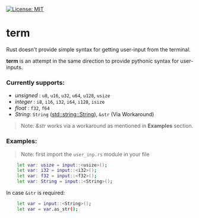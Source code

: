 [![License: MIT](https://img.shields.io/badge/License-MIT-g.svg)](https://opensource.org/licenses/MIT)
# term

Rust doesn't provide simple syntax for getting user-input from the terminal.

__term__ is an attempt in the same direction to provide pythonic syntax for user-inputs.

### Currently supports:
- *unsigned* : `u8`, `u16`, `u32`, `u64`, `u128`, `usize`
- *integer* : `i8`, `i16`, `i32`, `i64`, `i128`, `isize`
- *float* : `f32`, `f64`
- *String*: `String` ([std::string::String](https://doc.rust-lang.org/std/string/struct.String.html)), `&str` (Via Workaround)
> Note: *&str* works via a workaround as mentioned in __Examples__ section.

### Examples:
> Note: first import the `user_inp.rs` module in your file
```sh
    let var: usize = input::<usize>();
    let var: i32 = input::<i32>();
    let var: f32 = input::<f32>();
    let var: String = input::<String>();
```
In case `&str` is required:
```sh
    let var = input::<String>();
    let var = var.as_str();
```

